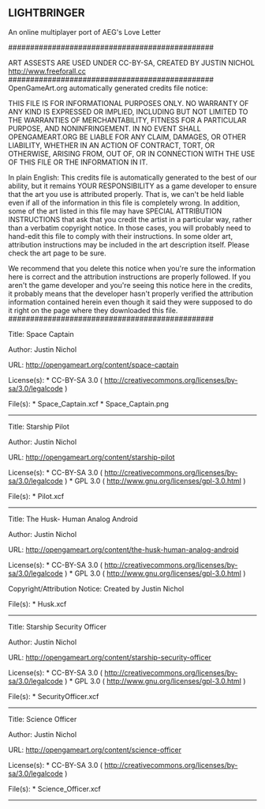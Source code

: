 LIGHTBRINGER
------------
An online multiplayer port of AEG's Love Letter

###############################################

ART ASSESTS ARE USED UNDER CC-BY-SA, CREATED BY JUSTIN NICHOL
http://www.freeforall.cc
###############################################
OpenGameArt.org automatically generated credits file notice:

THIS FILE IS FOR INFORMATIONAL PURPOSES ONLY.  NO WARRANTY OF ANY KIND IS EXPRESSED OR IMPLIED, INCLUDING BUT NOT LIMITED TO THE WARRANTIES OF MERCHANTABILITY, FITNESS FOR A PARTICULAR PURPOSE, AND NONINFRINGEMENT. IN NO EVENT SHALL OPENGAMEART.ORG BE LIABLE FOR ANY CLAIM, DAMAGES, OR OTHER LIABILITY, WHETHER IN AN ACTION OF CONTRACT, TORT, OR OTHERWISE, ARISING FROM, OUT OF, OR IN CONNECTION WITH THE USE OF THIS FILE OR THE INFORMATION IN IT.

In plain English:  This credits file is automatically generated to the best of our ability, but it remains YOUR RESPONSIBILITY as a game developer to ensure that the art you use is attributed properly.  That is, we can't be held liable even if all of the information in this file is completely wrong.   In addition, some of the art listed in this file may have SPECIAL ATTRIBUTION INSTRUCTIONS that ask that you credit the artist in a particular way, rather than a verbatim copyright notice.  In those cases, you will probably need to hand-edit this file to comply with their instructions.  In some older art, attribution instructions may be included in the art description itself.  Please check the art page to be sure.

We recommend that you delete this notice when you're sure the information here is correct and the attribution instructions are properly followed.  If you aren't the game developer and you're seeing this notice here in the credits, it probably means that the developer hasn't properly verified the attribution information contained herein even though it said they were supposed to do it right on the page where they downloaded this file.  
###############################################

Title:
    Space Captain

Author:
    Justin Nichol

URL:
    http://opengameart.org/content/space-captain

License(s):
    * CC-BY-SA 3.0 ( http://creativecommons.org/licenses/by-sa/3.0/legalcode )

File(s):
    * Space_Captain.xcf
    * Space_Captain.png

----------------------------------------

Title:
    Starship Pilot

Author:
    Justin Nichol

URL:
    http://opengameart.org/content/starship-pilot

License(s):
    * CC-BY-SA 3.0 ( http://creativecommons.org/licenses/by-sa/3.0/legalcode )
    * GPL 3.0 ( http://www.gnu.org/licenses/gpl-3.0.html )

File(s):
    * Pilot.xcf

----------------------------------------

Title:
    The Husk- Human Analog Android

Author:
    Justin Nichol

URL:
    http://opengameart.org/content/the-husk-human-analog-android

License(s):
    * CC-BY-SA 3.0 ( http://creativecommons.org/licenses/by-sa/3.0/legalcode )
    * GPL 3.0 ( http://www.gnu.org/licenses/gpl-3.0.html )

Copyright/Attribution Notice:
    Created by Justin Nichol

File(s):
    * Husk.xcf

----------------------------------------

Title:
    Starship Security Officer

Author:
    Justin Nichol

URL:
    http://opengameart.org/content/starship-security-officer

License(s):
    * CC-BY-SA 3.0 ( http://creativecommons.org/licenses/by-sa/3.0/legalcode )
    * GPL 3.0 ( http://www.gnu.org/licenses/gpl-3.0.html )

File(s):
    * SecurityOfficer.xcf

----------------------------------------

Title:
    Science Officer

Author:
    Justin Nichol

URL:
    http://opengameart.org/content/science-officer

License(s):
    * CC-BY-SA 3.0 ( http://creativecommons.org/licenses/by-sa/3.0/legalcode )

File(s):
    * Science_Officer.xcf

----------------------------------------


